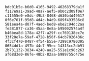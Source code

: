 
                bdc01b5e-b6d0-4165-9492-46268379da1f
                f117e9a1-39ad-48a7-aef5-9b0c2d09f0e7
                c11555e0-e8dc-49b3-8468-d630b4d49517
                0f6e701f-95d8-4d4c-b4d9-689f493586c8
                581eea4a-d07f-4aed-bed8-ebe2c94dc2aa
                fe381877-ca36-45aa-8e8a-b95002574a4f
                b46bea8d-178a-42f7-a29f-cc769138ec7e
                33f20e7a-59af-4728-b56f-64cb7026436c
                4f3cf470-0487-4f54-b55e-7299c9780395
                0654dd1a-497b-44c7-95ec-14313cc2db91
                2b731132-3834-4240-aa25-551e1c98c263
                af68d3e0-86fe-48b2-82aa-b989755c475e
                